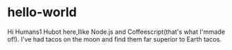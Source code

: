 # hello-world
Hi Humans1
Hubot here,Ilike Node.js and Coffeescript(that's what I'mmade of!).
I've had tacos on the moon and find them far superior to Earth tacos.
